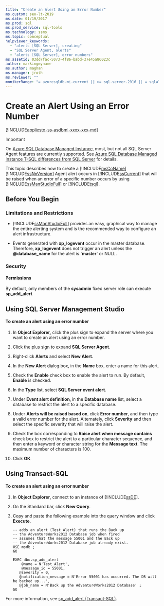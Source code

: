 ```yaml
---
title: "Create an Alert Using an Error Number"
ms.custom: seo-lt-2019
ms.date: 01/19/2017
ms.prod: sql
ms.prod_service: sql-tools
ms.technology: ssms
ms.topic: conceptual
helpviewer_keywords: 
  - "alerts [SQL Server], creating"
  - "SQL Server Agent, alerts"
  - "alerts [SQL Server], error numbers"
ms.assetid: 03dd7fac-5073-4f86-babd-37e45a86023c
author: markingmyname
ms.author: maghan
ms.manager: jroth
ms.reviewer: ""
monikerRange: "= azuresqldb-mi-current || >= sql-server-2016 || = sqlallproducts-allversions"
---
```

# Create an Alert Using an Error Number
[!INCLUDE[appliesto-ss-asdbmi-xxxx-xxx-md](../../includes/appliesto-ss-asdbmi-xxxx-xxx-md.md)]

> [!IMPORTANT]  
> On [Azure SQL Database Managed Instance](https://docs.microsoft.com/azure/sql-database/sql-database-managed-instance), most, but not all SQL Server Agent features are currently supported. See [Azure SQL Database Managed Instance T-SQL differences from SQL Server](https://docs.microsoft.com/azure/sql-database/sql-database-managed-instance-transact-sql-information#sql-server-agent) for details.

This topic describes how to create a [!INCLUDE[msCoName](../../includes/msconame_md.md)] [!INCLUDE[ssNoVersion](../../includes/ssnoversion-md.md)] Agent alert occurs in [!INCLUDE[ssCurrent](../../includes/sscurrent-md.md)] that will be raised when an error of a specific number occurs by using [!INCLUDE[ssManStudioFull](../../includes/ssmanstudiofull-md.md)] or [!INCLUDE[tsql](../../includes/tsql-md.md)].  
  
## <a name="BeforeYouBegin"></a>Before You Begin  
  
### <a name="Restrictions"></a>Limitations and Restrictions  
  
-   [!INCLUDE[ssManStudioFull](../../includes/ssmanstudiofull-md.md)] provides an easy, graphical way to manage the entire alerting system and is the recommended way to configure an alert infrastructure.  
  
-   Events generated with **xp_logevent** occur in the master database. Therefore, **xp_logevent** does not trigger an alert unless the **\@database_name** for the alert is **'master'** or NULL.  
  
### <a name="Security"></a>Security  
  
#### <a name="Permissions"></a>Permissions  
By default, only members of the **sysadmin** fixed server role can execute **sp_add_alert**.  
  
## <a name="SSMSProcedure"></a>Using SQL Server Management Studio  
  
#### To create an alert using an error number  
  
1.  In **Object Explorer,** click the plus sign to expand the server where you want to create an alert using an error number.  
  
2.  Click the plus sign to expand **SQL Server Agent**.  
  
3.  Right-click **Alerts** and select **New Alert**.  
  
4.  In the **New Alert** dialog box, in the **Name** box, enter a name for this alert.  
  
5.  Check the **Enable** check box to enable the alert to run. By default, **Enable** is checked.  
  
6.  In the **Type** list, select **SQL Server event alert**.  
  
7.  Under **Event alert definition**, in the **Database name** list, select a database to restrict the alert to a specific database.  
  
8.  Under **Alerts will be raised based on**, click **Error number**, and then type a valid error number for the alert. Alternately, click **Severity** and then select the specific severity that will raise the alert.  
  
9. Check the box corresponding to **Raise alert when message contains** check box to restrict the alert to a particular character sequence, and then enter a keyword or character string for the **Message text**. The maximum number of characters is 100.  
  
10. Click **OK**.  
  
## <a name="TsqlProcedure"></a>Using Transact-SQL  
  
#### To create an alert using an error number  
  
1.  In **Object Explorer**, connect to an instance of [!INCLUDE[ssDE](../../includes/ssde_md.md)].  
  
2.  On the Standard bar, click **New Query**.  
  
3.  Copy and paste the following example into the query window and click **Execute**.  
  
    ```  
    -- adds an alert (Test Alert) that runs the Back up
    -- the AdventureWorks2012 Database job when fired   
    -- assumes that the message 55001 and the Back up
    -- the AdventureWorks2012 Database job already exist.  
    USE msdb ;  
    GO  
  
    EXEC dbo.sp_add_alert  
        @name = N'Test Alert',  
        @message_id = 55001,   
       @severity = 0,   
       @notification_message = N'Error 55001 has occurred. The DB will be backed up...',   
       @job_name = N'Back up the AdventureWorks2012 Database' ;  
    GO  
    ```  
  
For more information, see [sp_add_alert (Transact-SQL)](https://msdn.microsoft.com/d9b41853-e22d-4813-a79f-57efb4511f09).  
  
